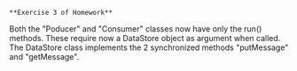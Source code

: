     **Exercise 3 of Homework**
    
Both the "Poducer" and "Consumer" classes now have only the run() methods. These require now a DataStore object as argument when called.
The DataStore class implements the 2 synchronized methods "putMessage" and "getMessage".
